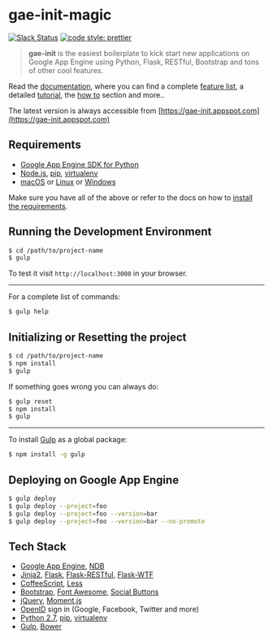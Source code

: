 # gae-init-magic

[![Slack Status](https://gae-init-slack.herokuapp.com/badge.svg)](https://gae-init-slack.herokuapp.com) [![code style: prettier](https://img.shields.io/badge/code_style-prettier-ff69b4.svg)](https://github.com/prettier/prettier)

> **gae-init** is the easiest boilerplate to kick start new applications on Google App Engine using Python, Flask, RESTful, Bootstrap and tons of other cool features.

Read the [documentation][], where you can find a complete [feature list][], a detailed [tutorial][], the [how to][] section and more..

The latest version is always accessible from [https://gae-init.appspot.com](https://gae-init.appspot.com)

## Requirements

* [Google App Engine SDK for Python][]
* [Node.js][], [pip][], [virtualenv][]
* [macOS][] or [Linux][] or [Windows][]

Make sure you have all of the above or refer to the docs on how to [install the requirements](http://docs.gae-init.appspot.com/requirement/).

## Running the Development Environment

```bash
$ cd /path/to/project-name
$ gulp
```

To test it visit `http://localhost:3000` in your browser.

---

For a complete list of commands:

```bash
$ gulp help
```

## Initializing or Resetting the project

```bash
$ cd /path/to/project-name
$ npm install
$ gulp
```

If something goes wrong you can always do:

```bash
$ gulp reset
$ npm install
$ gulp
```

---

To install [Gulp][] as a global package:

```bash
$ npm install -g gulp
```

## Deploying on Google App Engine

```bash
$ gulp deploy
$ gulp deploy --project=foo
$ gulp deploy --project=foo --version=bar
$ gulp deploy --project=foo --version=bar --no-promote
```

## Tech Stack

* [Google App Engine][], [NDB][]
* [Jinja2][], [Flask][], [Flask-RESTful][], [Flask-WTF][]
* [CoffeeScript][], [Less][]
* [Bootstrap][], [Font Awesome][], [Social Buttons][]
* [jQuery][], [Moment.js][]
* [OpenID][] sign in (Google, Facebook, Twitter and more)
* [Python 2.7][], [pip][], [virtualenv][]
* [Gulp][], [Bower][]

[bootstrap]: http://getbootstrap.com/
[bower]: http://bower.io/
[coffeescript]: http://coffeescript.org/
[documentation]: http://docs.gae-init.appspot.com
[feature list]: http://docs.gae-init.appspot.com/features/
[flask-restful]: https://flask-restful.readthedocs.org
[flask-wtf]: https://flask-wtf.readthedocs.org
[flask]: http://flask.pocoo.org/
[font awesome]: http://fortawesome.github.com/Font-Awesome/
[google app engine sdk for python]: https://developers.google.com/appengine/downloads
[google app engine]: https://developers.google.com/appengine/
[gulp]: http://gulpjs.com
[how to]: http://docs.gae-init.appspot.com/howto/
[jinja2]: http://jinja.pocoo.org/docs/
[jquery]: https://jquery.com/
[less]: http://lesscss.org/
[linux]: http://www.ubuntu.com
[macos]: http://www.apple.com/macos/
[moment.js]: http://momentjs.com/
[ndb]: https://developers.google.com/appengine/docs/python/ndb/
[node.js]: http://nodejs.org/
[openid]: http://en.wikipedia.org/wiki/OpenID
[pip]: http://www.pip-installer.org/
[python 2.7]: https://developers.google.com/appengine/docs/python/python27/using27
[social buttons]: http://lipis.github.io/bootstrap-social/
[tutorial]: http://docs.gae-init.appspot.com/tutorial/
[virtualenv]: http://www.virtualenv.org/
[windows]: http://windows.microsoft.com/
